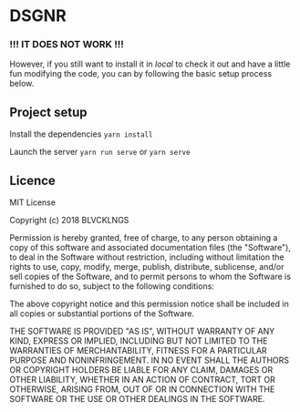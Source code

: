 # DSGNR

### !!! IT DOES NOT WORK !!!

However, if you still want to install it in *local* to check it out and have a little fun modifying the code, you can by following the basic setup process below.


## Project setup
Install the dependencies
```yarn install```

Launch the server
```yarn run serve``` or ```yarn serve```

## Licence
MIT License

Copyright (c) 2018 BLVCKLNGS

Permission is hereby granted, free of charge, to any person obtaining a copy
of this software and associated documentation files (the "Software"), to deal
in the Software without restriction, including without limitation the rights
to use, copy, modify, merge, publish, distribute, sublicense, and/or sell
copies of the Software, and to permit persons to whom the Software is
furnished to do so, subject to the following conditions:

The above copyright notice and this permission notice shall be included in all
copies or substantial portions of the Software.

THE SOFTWARE IS PROVIDED "AS IS", WITHOUT WARRANTY OF ANY KIND, EXPRESS OR
IMPLIED, INCLUDING BUT NOT LIMITED TO THE WARRANTIES OF MERCHANTABILITY,
FITNESS FOR A PARTICULAR PURPOSE AND NONINFRINGEMENT. IN NO EVENT SHALL THE
AUTHORS OR COPYRIGHT HOLDERS BE LIABLE FOR ANY CLAIM, DAMAGES OR OTHER
LIABILITY, WHETHER IN AN ACTION OF CONTRACT, TORT OR OTHERWISE, ARISING FROM,
OUT OF OR IN CONNECTION WITH THE SOFTWARE OR THE USE OR OTHER DEALINGS IN THE
SOFTWARE.